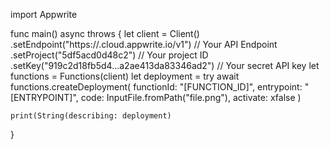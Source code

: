 import Appwrite

func main() async throws {
    let client = Client()
      .setEndpoint("https://<REGION>.cloud.appwrite.io/v1") // Your API Endpoint
      .setProject("5df5acd0d48c2") // Your project ID
      .setKey("919c2d18fb5d4...a2ae413da83346ad2") // Your secret API key
    let functions = Functions(client)
    let deployment = try await functions.createDeployment(
        functionId: "[FUNCTION_ID]",
        entrypoint: "[ENTRYPOINT]",
        code: InputFile.fromPath("file.png"),
        activate: xfalse
    )

    print(String(describing: deployment)
}
